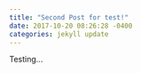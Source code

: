 ```yaml
---
title: "Second Post for test!"
date: 2017-10-20 08:26:28 -0400
categories: jekyll update
---
```


Testing...